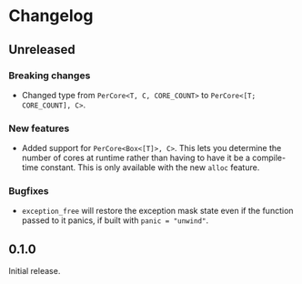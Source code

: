 # Changelog

## Unreleased

### Breaking changes

- Changed type from `PerCore<T, C, CORE_COUNT>` to `PerCore<[T; CORE_COUNT], C>`.

### New features

- Added support for `PerCore<Box<[T]>, C>`. This lets you determine the number of cores at runtime
  rather than having to have it be a compile-time constant. This is only available with the new
  `alloc` feature.

### Bugfixes

- `exception_free` will restore the exception mask state even if the function passed to it panics,
  if built with `panic = "unwind"`.

## 0.1.0

Initial release.
